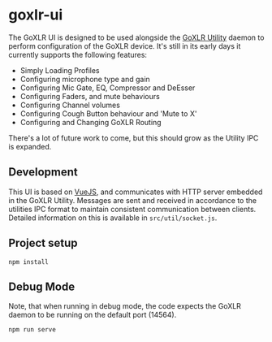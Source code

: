 # goxlr-ui

The GoXLR UI is designed to be used alongside the [GoXLR Utility](https://github.com/GoXLR-on-Linux/goxlr-utility) daemon
to perform configuration of the GoXLR device. It's still in its early days it currently supports the following features:

* Simply Loading Profiles
* Configuring microphone type and gain
* Configuring Mic Gate, EQ, Compressor and DeEsser
* Configuring Faders, and mute behaviours
* Configuring Channel volumes
* Configuring Cough Button behaviour and 'Mute to X'
* Configuring and Changing GoXLR Routing

There's a lot of future work to come, but this should grow as the Utility IPC is expanded.

## Development
This UI is based on [VueJS](https://vuejs.org), and communicates with HTTP server embedded in the GoXLR Utility.
Messages are sent and received in accordance to the utilities IPC format to maintain consistent communication between 
clients. Detailed information on this is available in `src/util/socket.js`.

## Project setup
```
npm install
```

## Debug Mode
Note, that when running in debug mode, the code expects the GoXLR daemon to be running on the default port (14564).

```
npm run serve
```
